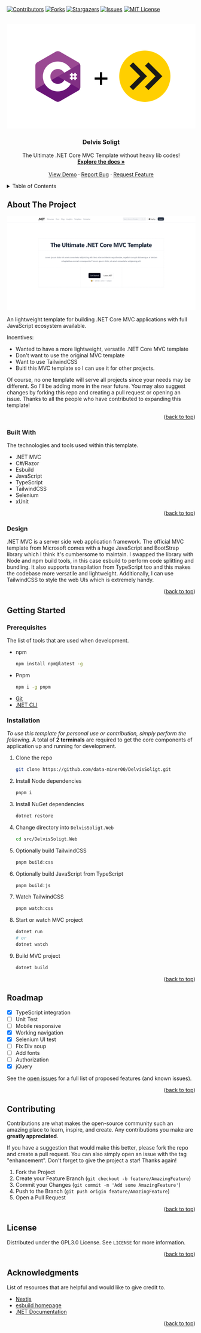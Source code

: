 <a name="readme-top"></a>

<!-- PROJECT SHIELDS -->

[![Contributors][contributors-shield]][contributors-url]
[![Forks][forks-shield]][forks-url]
[![Stargazers][stars-shield]][stars-url]
[![Issues][issues-shield]][issues-url]
[![MIT License][license-shield]][license-url]

<!-- PROJECT LOGO -->
<br />
<div align="center">
  <a href="/">
    <img src="docs/imgs/csharp-esbuild.png" />
  </a>

  <h3 align="center">Delvis Soligt</h3>

  <p align="center">
    The Ultimate .NET Core MVC Template without heavy lib codes!
    <br />
    <a href="https://github.com/data-miner00/DelvisSoligt"><strong>Explore the docs »</strong></a>
    <br />
    <br />
    <a href="https://github.com/data-miner00/DelvisSoligt">View Demo</a>
    ·
    <a href="https://github.com/data-miner00/DelvisSoligt/issues">Report Bug</a>
    ·
    <a href="https://github.com/data-miner00/DelvisSoligt/issues">Request Feature</a>
  </p>
</div>

<!-- TABLE OF CONTENTS -->
<details>
  <summary>Table of Contents</summary>
  <ol>
    <li>
      <a href="#about-the-project">About The Project</a>
      <ul>
        <li><a href="#built-with">Built With</a></li>
        <li><a href="#design">Design</a></li>
      </ul>
    </li>
    <li>
      <a href="#getting-started">Getting Started</a>
      <ul>
        <li><a href="#prerequisites">Prerequisites</a></li>
        <li><a href="#installation">Installation</a></li>
      </ul>
    </li>
    <li><a href="#usage">Usage</a></li>
    <li><a href="#roadmap">Roadmap</a></li>
    <li><a href="#contributing">Contributing</a></li>
    <li><a href="#license">License</a></li>
    <li><a href="#acknowledgments">Acknowledgments</a></li>
  </ol>
</details>

<!-- ABOUT THE PROJECT -->

## About The Project

![Template screenshot](docs/imgs/screenshot.png)

An lightweight template for building .NET Core MVC applications with full JavaScript ecosystem available.

Incentives:

- Wanted to have a more lightweight, versatile .NET Core MVC template
- Don't want to use the original MVC template
- Want to use TailwindCSS
- Buitl this MVC template so I can use it for other projects.

Of course, no one template will serve all projects since your needs may be different. So I'll be adding more in the near future. You may also suggest changes by forking this repo and creating a pull request or opening an issue. Thanks to all the people who have contributed to expanding this template!

<p align="right">(<a href="#readme-top">back to top</a>)</p>

### Built With

The technologies and tools used within this template.

- .NET MVC
- C#/Razor
- Esbuild
- JavaScript
- TypeScript
- TailwindCSS
- Selenium
- xUnit

<p align="right">(<a href="#readme-top">back to top</a>)</p>

<!-- DESIGN -->

### Design

.NET MVC is a server side web application framework. The official MVC template from Microsoft comes with a huge JavaScript and BootStrap library which I think it's cumbersome to maintain. I swapped the library with Node and npm build tools, in this case esbuild to perform code splitting and bundling. It also supports transpilation from TypeScript too and this makes the codebase more versatile and lightweight. Additionally, I can use TailwindCSS to style the web UIs which is extremely handy.

<p align="right">(<a href="#readme-top">back to top</a>)</p>

<!-- GETTING STARTED -->

## Getting Started

### Prerequisites

The list of tools that are used when development.

- npm
  ```sh
  npm install npm@latest -g
  ```
- Pnpm
  ```sh
  npm i -g pnpm
  ```
- [Git](https://git-scm.com/downloads)
- [.NET CLI](https://dotnet.microsoft.com/en-us/download)

### Installation

_To use this template for personal use or contribution, simply perform the following._ A total of **2 terminals** are required to get the core components of application up and running for development.

1. Clone the repo
   ```sh
   git clone https://github.com/data-miner00/DelvisSoligt.git
   ```
2. Install Node dependencies
   ```sh
   pnpm i
   ```
3. Install NuGet dependencies
   ```sh
   dotnet restore
   ```
4. Change directory into `DelvisSoligt.Web`
   ```sh
   cd src/DelvisSoligt.Web
   ```
5. Optionally build TailwindCSS
   ```sh
   pnpm build:css
   ```
6. Optionally build JavaScript from TypeScript
   ```sh
   pnpm build:js
   ```
7. Watch TailwindCSS
   ```sh
   pnpm watch:css
   ```
8. Start or watch MVC project
   ```sh
   dotnet run
   # or
   dotnet watch
   ```
9. Build MVC project
   ```sh
   dotnet build
   ```

<p align="right">(<a href="#readme-top">back to top</a>)</p>

<!-- ROADMAP -->

## Roadmap

- [x] TypeScript integration
- [ ] Unit Test
- [ ] Mobile responsive
- [x] Working navigation
- [x] Selenium UI test
- [ ] Fix Div soup
- [ ] Add fonts
- [ ] Authorization
- [x] jQuery

See the [open issues](https://github.com/data-miner00/DelvisSoligt/issues) for a full list of proposed features (and known issues).

<p align="right">(<a href="#readme-top">back to top</a>)</p>

<!-- CONTRIBUTING -->

## Contributing

Contributions are what makes the open-source community such an amazing place to learn, inspire, and create. Any contributions you make are **greatly appreciated**.

If you have a suggestion that would make this better, please fork the repo and create a pull request. You can also simply open an issue with the tag "enhancement".
Don't forget to give the project a star! Thanks again!

1. Fork the Project
2. Create your Feature Branch (`git checkout -b feature/AmazingFeature`)
3. Commit your Changes (`git commit -m 'Add some AmazingFeature'`)
4. Push to the Branch (`git push origin feature/AmazingFeature`)
5. Open a Pull Request

<p align="right">(<a href="#readme-top">back to top</a>)</p>

<!-- LICENSE -->

## License

Distributed under the GPL3.0 License. See `LICENSE` for more information.

<p align="right">(<a href="#readme-top">back to top</a>)</p>

<!-- ACKNOWLEDGMENTS -->

## Acknowledgments

List of resources that are helpful and would like to give credit to.

- [Nextjs](https://nextjs.org/)
- [esbuild homepage](https://esbuild.github.io/)
- [.NET Documentation](https://learn.microsoft.com/en-us/dotnet/)

<p align="right">(<a href="#readme-top">back to top</a>)</p>

<!-- MARKDOWN LINKS & IMAGES -->

[contributors-shield]: https://img.shields.io/github/contributors/data-miner00/DelvisSoligt.svg?style=for-the-badge
[contributors-url]: https://github.com/data-miner00/DelvisSoligt/graphs/contributors
[forks-shield]: https://img.shields.io/github/forks/data-miner00/DelvisSoligt.svg?style=for-the-badge
[forks-url]: https://github.com/data-miner00/DelvisSoligt/network/members
[stars-shield]: https://img.shields.io/github/stars/data-miner00/DelvisSoligt.svg?style=for-the-badge
[stars-url]: https://github.com/data-miner00/DelvisSoligt/stargazers
[issues-shield]: https://img.shields.io/github/issues/data-miner00/DelvisSoligt.svg?style=for-the-badge
[issues-url]: https://github.com/data-miner00/DelvisSoligt/issues
[license-shield]: https://img.shields.io/github/license/data-miner00/DelvisSoligt.svg?style=for-the-badge
[license-url]: https://github.com/data-miner00/DelvisSoligt/blob/master/LICENSE
